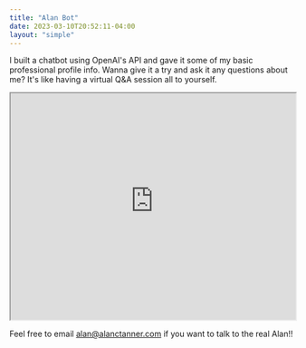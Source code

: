 ```yaml
---
title: "Alan Bot"
date: 2023-03-10T20:52:11-04:00
layout: "simple"
---
```

 I built a chatbot using OpenAI's API and gave it some of my basic professional profile info. Wanna give it a try and ask it any questions about me? It's like having a virtual Q&A session all to yourself. 
 
  <iframe src='https://webchat.botframework.com/embed/RobotAlan?s=7RcUeXZl3mc.U-I5B4jI1M-1SOw3sFPE0jQOylBIOGRQ_tuLDxzBKMM'  style='min-width: 400px; width: 100%; min-height: 400px;'></iframe>

 Feel free to email [alan@alanctanner.com](mailto:alan@alanctanner.com) if you want to talk to the real Alan!!
